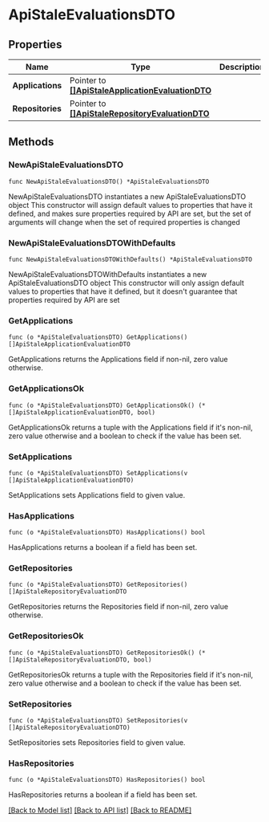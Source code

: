 # ApiStaleEvaluationsDTO

## Properties

Name | Type | Description | Notes
------------ | ------------- | ------------- | -------------
**Applications** | Pointer to [**[]ApiStaleApplicationEvaluationDTO**](ApiStaleApplicationEvaluationDTO.md) |  | [optional] 
**Repositories** | Pointer to [**[]ApiStaleRepositoryEvaluationDTO**](ApiStaleRepositoryEvaluationDTO.md) |  | [optional] 

## Methods

### NewApiStaleEvaluationsDTO

`func NewApiStaleEvaluationsDTO() *ApiStaleEvaluationsDTO`

NewApiStaleEvaluationsDTO instantiates a new ApiStaleEvaluationsDTO object
This constructor will assign default values to properties that have it defined,
and makes sure properties required by API are set, but the set of arguments
will change when the set of required properties is changed

### NewApiStaleEvaluationsDTOWithDefaults

`func NewApiStaleEvaluationsDTOWithDefaults() *ApiStaleEvaluationsDTO`

NewApiStaleEvaluationsDTOWithDefaults instantiates a new ApiStaleEvaluationsDTO object
This constructor will only assign default values to properties that have it defined,
but it doesn't guarantee that properties required by API are set

### GetApplications

`func (o *ApiStaleEvaluationsDTO) GetApplications() []ApiStaleApplicationEvaluationDTO`

GetApplications returns the Applications field if non-nil, zero value otherwise.

### GetApplicationsOk

`func (o *ApiStaleEvaluationsDTO) GetApplicationsOk() (*[]ApiStaleApplicationEvaluationDTO, bool)`

GetApplicationsOk returns a tuple with the Applications field if it's non-nil, zero value otherwise
and a boolean to check if the value has been set.

### SetApplications

`func (o *ApiStaleEvaluationsDTO) SetApplications(v []ApiStaleApplicationEvaluationDTO)`

SetApplications sets Applications field to given value.

### HasApplications

`func (o *ApiStaleEvaluationsDTO) HasApplications() bool`

HasApplications returns a boolean if a field has been set.

### GetRepositories

`func (o *ApiStaleEvaluationsDTO) GetRepositories() []ApiStaleRepositoryEvaluationDTO`

GetRepositories returns the Repositories field if non-nil, zero value otherwise.

### GetRepositoriesOk

`func (o *ApiStaleEvaluationsDTO) GetRepositoriesOk() (*[]ApiStaleRepositoryEvaluationDTO, bool)`

GetRepositoriesOk returns a tuple with the Repositories field if it's non-nil, zero value otherwise
and a boolean to check if the value has been set.

### SetRepositories

`func (o *ApiStaleEvaluationsDTO) SetRepositories(v []ApiStaleRepositoryEvaluationDTO)`

SetRepositories sets Repositories field to given value.

### HasRepositories

`func (o *ApiStaleEvaluationsDTO) HasRepositories() bool`

HasRepositories returns a boolean if a field has been set.


[[Back to Model list]](../README.md#documentation-for-models) [[Back to API list]](../README.md#documentation-for-api-endpoints) [[Back to README]](../README.md)


